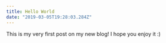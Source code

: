 ```yaml
---
title: Hello World
date: "2019-03-05T19:28:03.284Z"
---
```


This is my very first post on my new blog! I hope you enjoy it :)



